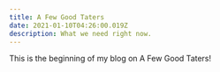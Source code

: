 ```yaml
---
title: A Few Good Taters
date: 2021-01-10T04:26:00.019Z
description: What we need right now.
---
```

This is the beginning of my blog on A Few Good Taters!
